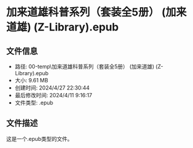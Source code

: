 ﻿# 加来道雄科普系列（套装全5册） (加来道雄) (Z-Library).epub

## 文件信息
- 路径: 00-temp\加来道雄科普系列（套装全5册） (加来道雄) (Z-Library).epub
- 大小: 9.61 MB
- 创建时间: 2024/4/27 22:30:44
- 最后修改时间: 2024/4/11 9:16:17
- 文件类型: .epub

## 文件描述
这是一个.epub类型的文件。

